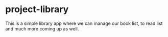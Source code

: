 # project-library
This is a simple library app where we can manage our book list, to read list and much more coming up as well.
